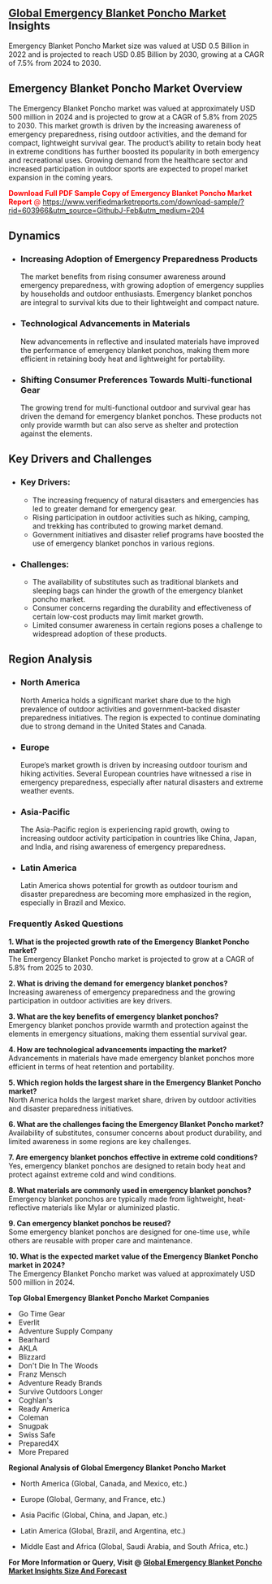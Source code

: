 <h2><a href="https://www.verifiedmarketreports.com/download-sample/?rid=603966&amp;utm_source=GithubJ&amp;utm_medium=204" target="_blank">Global Emergency Blanket Poncho Market</a> Insights</h2><p>Emergency Blanket Poncho Market size was valued at USD 0.5 Billion in 2022 and is projected to reach USD 0.85 Billion by 2030, growing at a CAGR of 7.5% from 2024 to 2030.</p><p> <h2>Emergency Blanket Poncho Market Overview</h2> <p>The Emergency Blanket Poncho market was valued at approximately USD 500 million in 2024 and is projected to grow at a CAGR of 5.8% from 2025 to 2030. This market growth is driven by the increasing awareness of emergency preparedness, rising outdoor activities, and the demand for compact, lightweight survival gear. The product’s ability to retain body heat in extreme conditions has further boosted its popularity in both emergency and recreational uses. Growing demand from the healthcare sector and increased participation in outdoor sports are expected to propel market expansion in the coming years.</p> <p><p><span class=""><span style="color: #ff0000;"><strong>Download Full PDF Sample Copy of Emergency Blanket Poncho Market Report</strong> @ </span><a href="https://www.verifiedmarketreports.com/download-sample/?rid=603966&amp;utm_source=GithubJ-Feb&amp;utm_medium=204" target="_blank">https://www.verifiedmarketreports.com/download-sample/?rid=603966&amp;utm_source=GithubJ-Feb&amp;utm_medium=204</a></span></p></p> <h2>Dynamics</h2> <ul> <li><h3>Increasing Adoption of Emergency Preparedness Products</h3> The market benefits from rising consumer awareness around emergency preparedness, with growing adoption of emergency supplies by households and outdoor enthusiasts. Emergency blanket ponchos are integral to survival kits due to their lightweight and compact nature.</li> <li><h3>Technological Advancements in Materials</h3> New advancements in reflective and insulated materials have improved the performance of emergency blanket ponchos, making them more efficient in retaining body heat and lightweight for portability.</li> <li><h3>Shifting Consumer Preferences Towards Multi-functional Gear</h3> The growing trend for multi-functional outdoor and survival gear has driven the demand for emergency blanket ponchos. These products not only provide warmth but can also serve as shelter and protection against the elements.</li> </ul> <h2>Key Drivers and Challenges</h2> <ul> <li><h3>Key Drivers:</h3> <ul> <li>The increasing frequency of natural disasters and emergencies has led to greater demand for emergency gear.</li> <li>Rising participation in outdoor activities such as hiking, camping, and trekking has contributed to growing market demand.</li> <li>Government initiatives and disaster relief programs have boosted the use of emergency blanket ponchos in various regions.</li> </ul> </li> <li><h3>Challenges:</h3> <ul> <li>The availability of substitutes such as traditional blankets and sleeping bags can hinder the growth of the emergency blanket poncho market.</li> <li>Consumer concerns regarding the durability and effectiveness of certain low-cost products may limit market growth.</li> <li>Limited consumer awareness in certain regions poses a challenge to widespread adoption of these products.</li> </ul> </li> </ul> <h2>Region Analysis</h2> <ul> <li><h3>North America</h3> North America holds a significant market share due to the high prevalence of outdoor activities and government-backed disaster preparedness initiatives. The region is expected to continue dominating due to strong demand in the United States and Canada.</li> <li><h3>Europe</h3> Europe’s market growth is driven by increasing outdoor tourism and hiking activities. Several European countries have witnessed a rise in emergency preparedness, especially after natural disasters and extreme weather events.</li> <li><h3>Asia-Pacific</h3> The Asia-Pacific region is experiencing rapid growth, owing to increasing outdoor activity participation in countries like China, Japan, and India, and rising awareness of emergency preparedness.</li> <li><h3>Latin America</h3> Latin America shows potential for growth as outdoor tourism and disaster preparedness are becoming more emphasized in the region, especially in Brazil and Mexico.</li> </ul> <h3>Frequently Asked Questions</h3> <p><strong>1. What is the projected growth rate of the Emergency Blanket Poncho market?</strong><br> The Emergency Blanket Poncho market is projected to grow at a CAGR of 5.8% from 2025 to 2030.</p> <p><strong>2. What is driving the demand for emergency blanket ponchos?</strong><br> Increasing awareness of emergency preparedness and the growing participation in outdoor activities are key drivers.</p> <p><strong>3. What are the key benefits of emergency blanket ponchos?</strong><br> Emergency blanket ponchos provide warmth and protection against the elements in emergency situations, making them essential survival gear.</p> <p><strong>4. How are technological advancements impacting the market?</strong><br> Advancements in materials have made emergency blanket ponchos more efficient in terms of heat retention and portability.</p> <p><strong>5. Which region holds the largest share in the Emergency Blanket Poncho market?</strong><br> North America holds the largest market share, driven by outdoor activities and disaster preparedness initiatives.</p> <p><strong>6. What are the challenges facing the Emergency Blanket Poncho market?</strong><br> Availability of substitutes, consumer concerns about product durability, and limited awareness in some regions are key challenges.</p> <p><strong>7. Are emergency blanket ponchos effective in extreme cold conditions?</strong><br> Yes, emergency blanket ponchos are designed to retain body heat and protect against extreme cold and wind conditions.</p> <p><strong>8. What materials are commonly used in emergency blanket ponchos?</strong><br> Emergency blanket ponchos are typically made from lightweight, heat-reflective materials like Mylar or aluminized plastic.</p> <p><strong>9. Can emergency blanket ponchos be reused?</strong><br> Some emergency blanket ponchos are designed for one-time use, while others are reusable with proper care and maintenance.</p> <p><strong>10. What is the expected market value of the Emergency Blanket Poncho market in 2024?</strong><br> The Emergency Blanket Poncho market was valued at approximately USD 500 million in 2024.</p> </p><p><strong>Top Global Emergency Blanket Poncho Market Companies</strong></p><div data-test-id=""><p><li>Go Time Gear</li><li> Everlit</li><li> Adventure Supply Company</li><li> Bearhard</li><li> AKLA</li><li> Blizzard</li><li> Don't Die In The Woods</li><li> Franz Mensch</li><li> Adventure Ready Brands</li><li> Survive Outdoors Longer</li><li> Coghlan's</li><li> Ready America</li><li> Coleman</li><li> Snugpak</li><li> Swiss Safe</li><li> Prepared4X</li><li> More Prepared</li></p><div><strong>Regional Analysis of&nbsp;Global Emergency Blanket Poncho Market</strong></div><ul><li dir="ltr"><p dir="ltr">North America&nbsp;(Global, Canada, and Mexico, etc.)</p></li><li dir="ltr"><p dir="ltr">Europe (Global, Germany, and France, etc.)</p></li><li dir="ltr"><p dir="ltr">Asia Pacific&nbsp;(Global, China, and Japan, etc.)</p></li><li dir="ltr"><p dir="ltr">Latin America&nbsp;(Global, Brazil, and Argentina, etc.)</p></li><li dir="ltr">Middle East and Africa&nbsp;(Global, Saudi Arabia, and South Africa, etc.)</li></ul><p><strong>For More Information or Query, Visit @&nbsp;</strong><strong><a href="https://www.verifiedmarketreports.com/product/emergency-blanket-poncho-market/?utm_source=GithubJ&amp;utm_medium=204" target="_blank">Global Emergency Blanket Poncho Market Insights Size And Forecast</a></strong></p></div>
